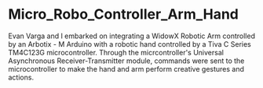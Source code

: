 # Micro_Robo_Controller_Arm_Hand
Evan Varga and I embarked on integrating a WidowX Robotic Arm controlled by an Arbotix - M Arduino with a robotic hand controlled by a Tiva C Series TM4C123G microcontroller. Through the micrcontroller's Universal Asynchronous Receiver-Transmitter module, commands were sent to the microcontroller to make the hand and arm perform creative gestures and actions.
